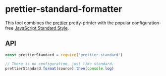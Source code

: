# prettier-standard-formatter

This tool combines the [prettier](https://github.com/jlongster/prettier) pretty-printer with the popular configuration-free [JavaScript Standard Style](http://standardjs.com/).

## API

```js
const prettierStandard = require('prettier-standard')

// There is no configuration, just like standard.
prettierStandard.format(source).then(console.log)
```
